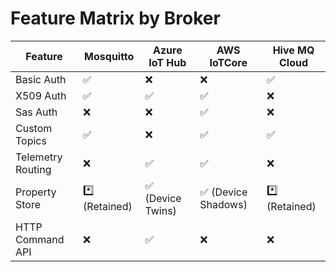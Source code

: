 # Feature Matrix by Broker

| Feature | Mosquitto| Azure IoT Hub | AWS IoTCore | Hive MQ Cloud |
|---------|----------|---------------|-------------|---------|
| Basic Auth | :white_check_mark: | :x: | :x: | :white_check_mark:|
| X509 Auth | :white_check_mark: | :white_check_mark: | :white_check_mark: | :x: |
| Sas Auth| :x: | :x: | :white_check_mark: | :x: | :x:|
| Custom Topics | :white_check_mark: | :x: | :white_check_mark: | :white_check_mark:|
| Telemetry Routing| :x: | :white_check_mark: | :white_check_mark: | :x: |
| Property Store|  :asterisk: (Retained) | :white_check_mark: (Device Twins) | :white_check_mark: (Device Shadows) |  :asterisk: (Retained)|
| HTTP Command API | :x: | :white_check_mark: | :x: | :x:|

